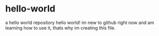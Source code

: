 # hello-world
a hello world repository
hello world!
im new to github right now and am learning how to use it, thats why im creating this file.
